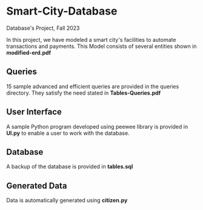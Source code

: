 # Smart-City-Database
Database's Project, Fall 2023

In this project, we have modeled a smart city's facilities to automate transactions and payments.
This Model consists of several entities shown in **modified-erd.pdf**

## Queries
15 sample advanced and efficient queries are provided in the queries directory.
They satisfy the need stated in **Tables-Queries.pdf**

## User Interface
A sample Python program developed using peewee library is provided in **UI.py** to enable a user to work with the database.

## Database
A backup of the database is provided in **tables.sql**

## Generated Data
Data is automatically generated using **citizen.py**
